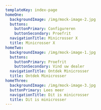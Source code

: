 ```yaml
---
templateKey: index-page
homeOne:
  backgroundImage: /img/mock-image-2.jpg
  buttons:
    buttonPrimary: Configureren
    buttonSecondary: Proefrit
  navigationTitle: Minicrosser X
  title: Minicrosser X
homeTwo:
  backgroundImage: /img/mock-image-1.jpg
  buttons:
    buttonPrimary: Proefrit
    buttonSecondary: Vind uw dealer
  navigationTitle: Ontdek Minicrosser
  title: Ontdek Minicrosser
homeThree:
  backgroundImage: /img/mock-image-3.jpg
  buttonPrimary: Lees meer
  navigationTitle: Dit is minicrosser
  title: Dit is minicrosser
---
```


